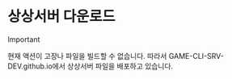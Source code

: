 # 상상서버 다운로드
> [!IMPORTANT]
> 현재 액션이 고장나 파일을 빌드할 수 없습니다.
> 따라서 GAME-CLI-SRV-DEV.github.io에서 상상서버 파일을 배포하고 있습니다.


